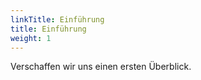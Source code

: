 ```yaml
---
linkTitle: Einführung
title: Einführung
weight: 1
---
```


Verschaffen wir uns einen ersten Überblick.
